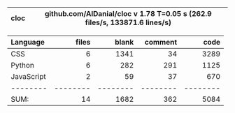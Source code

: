 cloc|github.com/AlDanial/cloc v 1.78  T=0.05 s (262.9 files/s, 133871.6 lines/s)
--- | ---

Language|files|blank|comment|code
:-------|-------:|-------:|-------:|-------:
CSS|6|1341|34|3289
Python|6|282|291|1125
JavaScript|2|59|37|670
--------|--------|--------|--------|--------
SUM:|14|1682|362|5084
